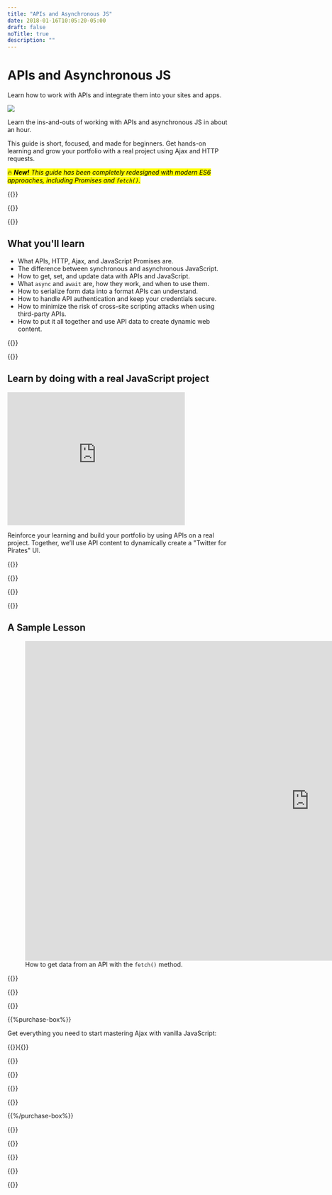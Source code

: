 ```yaml
---
title: "APIs and Asynchronous JS"
date: 2018-01-16T10:05:20-05:00
draft: false
noTitle: true
description: ""
---
```


<h1 class="no-padding-top no-margin-bottom h5 text-sans">APIs and Asynchronous JS</h1>
<p><span class="text-xlarge text-serif">Learn how to work with APIs and integrate them into your sites and apps.</span></p>

<img class="img-center img-hero" src="/img/guides/apis.png">

<span class="text-large">Learn the ins-and-outs of working with APIs and asynchronous JS in about an&nbsp;hour.</span>

This guide is short, focused, and made for beginners. Get hands-on learning and grow your portfolio with a real project using Ajax and HTTP requests.

<p><mark>🔥 <em><strong>New!</strong> This guide has been completely redesigned with modern ES6 approaches, including Promises and <code>fetch()</code>.</em></mark></p>

{{<cta for="guide">}}

<div class="padding-bottom-small">{{<pricing-link>}}</div>

{{<used-by>}}

## What you'll learn

- What APIs, HTTP, Ajax, and JavaScript Promises are.
- The difference between synchronous and asynchronous JavaScript.
- How to get, set, and update data with APIs and JavaScript.
- What `async` and `await` are, how they work, and when to use them.
- How to serialize form data into a format APIs can understand.
- How to handle API authentication and keep your credentials secure.
- How to minimize the risk of cross-site scripting attacks when using third-party APIs.
- How to put it all together and use API data to create dynamic web content.

{{<formats>}}

{{<testimonial-group group="learn">}}

## Learn by doing with a real JavaScript project

<iframe src="https://player.vimeo.com/video/537344749?badge=0&amp;autopause=0&amp;loop=1&amp;player_id=0&amp;app_id=58479" width="400" height="300" frameborder="0" allow="autoplay; fullscreen; picture-in-picture" allowfullscreen></iframe>

Reinforce your learning and build your portfolio by using APIs on a real project. Together, we’ll use API content to dynamically create a "Twitter for Pirates" UI.

{{<bonuses>}}

{{<pricing-link>}}

{{<testimonial-group group="slack">}}

{{<skills>}}

## A Sample Lesson

<figure>
	<iframe class="no-margin-bottom" src="https://player.vimeo.com/video/531873765?badge=0&amp;autopause=0&amp;player_id=0&amp;app_id=58479" width="1280" height="720" frameborder="0" allow="autoplay; fullscreen; picture-in-picture" allowfullscreen></iframe>
	<figcaption>How to get data from an API with the <code>fetch()</code> method.</figcaption>
</figure>

{{<sample>}}

{{<money-back>}}

{{<cta for="bio">}}

{{%purchase-box%}}

Get everything you need to start mastering Ajax with vanilla JavaScript:

{{<purchase-summary>}}{{</purchase-summary>}}

{{<cta for="guide-buy">}}

{{<purchase-link product="ajaxHttp">}}

{{<purchase-upsell upsell="advanced">}}

{{<sales-numbers>}}

{{%/purchase-box%}}

{{<testimonial-group group="purchase">}}

{{<faq>}}

{{<pricing-link>}}

{{<testimonial-group group="faq">}}

{{<not-ready-yet>}}
